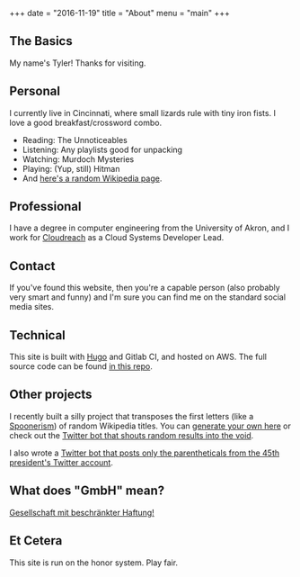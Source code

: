 +++
date  = "2016-11-19"
title = "About"
menu  = "main"
+++

## The Basics

My name's Tyler! Thanks for visiting.

## Personal

I currently live in Cincinnati, where small lizards rule with tiny iron fists. I love a good breakfast/crossword combo.

* Reading: The Unnoticeables
* Listening: Any playlists good for unpacking
* Watching: Murdoch Mysteries
* Playing: (Yup, still) Hitman
* And [here's a random Wikipedia page](http://en.wikipedia.org/wiki/Special:Random).

## Professional

I have a degree in computer engineering from the University of Akron, and I work for [Cloudreach](https://www.glassdoor.com/Overview/Working-at-Cloudreach-EI_IE439504.11,21.htm) as a Cloud Systems Developer Lead.

## Contact

If you've found this website, then you're a capable person (also probably very smart and funny) and I'm sure you can find me on the standard social media sites.

## Technical

This site is built with [Hugo](https://gohugo.io/) and Gitlab CI, and hosted on AWS. The full source code can be found [in this repo](https://gitlab.com/tywe/tylerwengerddotcom).

## Other projects

I recently built a silly project that transposes the first letters
(like a [Spoonerism](https://en.wikipedia.org/wiki/Spoonerism)) of random Wikipedia titles.
You can [generate your own here](http://wikibot.wengerd.org) or
check out the [Twitter bot that shouts random results into the void](https://twitter.com/wiki_transposed).

I also wrote a [Twitter bot that posts only the parentheticals from the 45th president's Twitter account](https://www.twitter.com/potus_in_parens).

## What does "GmbH" mean?

[Gesellschaft mit beschränkter Haftung!](http://en.wikipedia.org/wiki/Gesellschaft_mit_beschr%C3%A4nkter_Haftung)

## Et Cetera

This site is run on the honor system. Play fair.
